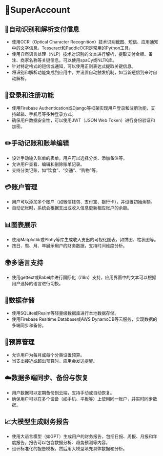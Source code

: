 # 💸SuperAccount

## 📸自动识别和解析支付信息

- 使用OCR（Optical Character Recognition）技术识别截图、短信、应用通知中的文字信息。Tesseract和PaddleOCR是常用的Python工具。
- 使用自然语言处理（NLP）技术对识别的文本进行解析，提取支付金额、备注、商家名称等关键信息。可以使用spaCy或NLTK库。
- 针对特定格式的短信或通知，可以使用正则表达式提取关键信息。
- 将识别和解析功能集成到应用中，并设置自动触发机制，如当新短信到来时自动解析。

## 🔑登录和注册功能

- 使用Firebase Authentication或Django等框架实现用户登录和注册功能，支持邮箱、手机号等多种登录方式。
- 确保用户数据安全性，可以使用JWT（JSON Web Token）进行身份验证和加密。

## ✏️手动记账和账单编辑

- 设计手动输入账单的表单，用户可以选择分类、添加备注等。
- 允许用户查看、编辑和删除账单记录。
- 支持分类记账，如“饮食”、“交通”、“购物”等。

## 💳账户管理

- 用户可以添加多个账户（如微信钱包、支付宝、银行卡），并设置初始余额。
- 自动记账时，系统会根据支出或收入信息更新相应账户的余额。

## 📊图表展示

- 使用Matplotlib或Plotly等库生成收入支出的可视化图表，如饼图、柱状图等。
- 按日、周、月、年展示用户的财务数据，支持时间维度分析。

## 🌍多语言支持

- 使用gettext或Babel库进行国际化（i18n）支持，应用界面中的文本可以根据用户选择的语言进行切换。

## 💾数据存储

- 使用SQLite或Realm等轻量级数据库进行本地数据存储。
- 使用Firebase Realtime Database或AWS DynamoDB等云服务，实现数据的多端同步和备份。

## 📅预算管理

- 允许用户为每月或每个分类设置预算。
- 当支出接近或超出预算时，应用会发送提醒。

## ☁️数据多端同步、备份与恢复

- 用户数据可以定期备份到云端，支持手动或自动恢复。
- 确保用户可以在多个设备（如手机、平板等）上使用同一账户，并实时同步数据。

## 📈大模型生成财务报告

- 使用大语言模型（如GPT）生成用户的财务报告，包括日报、周报、月报和年度报告。报告可以包含数据分析、趋势预测等内容。
- 设计标准化的报告模板，然后用大模型填充具体数据和分析。
